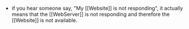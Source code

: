 - if you hear someone say, "My [[Website]] is not responding", it actually means that the [[WebServer]] is not responding and therefore the [[Website]] is not available.